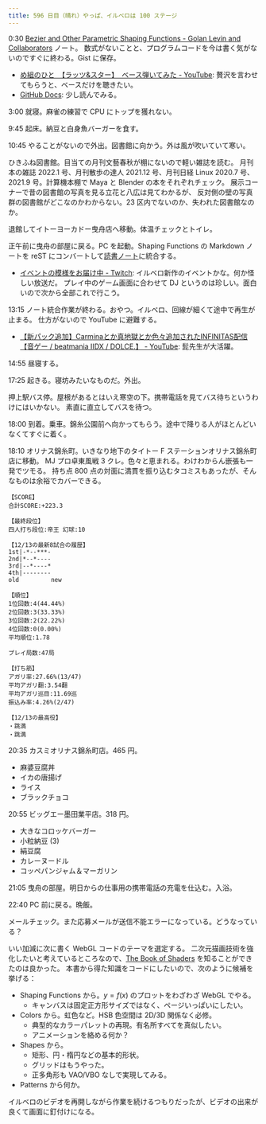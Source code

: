 ```yaml
---
title: 596 日目（晴れ）やっぱ、イルベロは 100 ステージ
---
```


0:30 [Bezier and Other Parametric Shaping Functions - Golan Levin and Collaborators](http://www.flong.com/archive/texts/code/shapers_bez/) ノート。
数式がないことと、プログラムコードを今は書く気がないのですぐに終わる。Gist に保存。

* [め組のひと　【ラッツ&amp;スター】　ベース弾いてみた - YouTube](https://www.youtube.com/watch?v=LrWo3MVrXHs):
  贅沢を言わせてもらうと、ベースだけを聴きたい。
* [GitHub Docs](https://docs.github.com/en): 少し読んでみる。

3:00 就寝。麻雀の練習で CPU にトップを獲れない。

9:45 起床。納豆と白身魚バーガーを食す。

10:45 やることがないので外出。図書館に向かう。外は風が吹いていて寒い。

ひきふね図書館。目当ての月刊文藝春秋が棚にないので軽い雑誌を読む。
月刊本の雑誌 2022.1 号、月刊散歩の達人 2021.12 号、月刊日経 Linux 2020.7 号、
2021.9 号。計算機本棚で Maya と Blender の本をそれぞれチェック。
展示コーナーで昔の図書館の写真を見る立花と八広は見てわかるが、
反対側の壁の写真群の図書館がどこなのかわからない。23 区内でないのか、失われた図書館なのか。

退館してイトーヨーカドー曳舟店へ移動。体温チェックとトイレ。

正午前に曳舟の部屋に戻る。PC を起動。Shaping Functions の Markdown ノートを
reST にコンバートして[読書ノート][note]に統合する。

* [イベントの模様をお届け中 - Twitch](https://www.twitch.tv/videos/1230372551):
  イルベロ新作のイベントかな。何か怪しい放送だ。
  プレイ中のゲーム画面に合わせて DJ というのは珍しい。面白いので次から全部これで行こう。

13:15 ノート統合作業が終わる。おやつ。イルベロ、回線が細くて途中で再生が止まる。
仕方がないので YouTube に避難する。

* [【新パック追加】Carminaとか真地獄とか色々追加されたINFINITAS配信【音ゲー / beatmania IIDX / DOLCE.】 - YouTube](https://www.youtube.com/watch?v=qCg6zZ6hR3I):
  髭先生が大活躍。

14:55 昼寝する。

17:25 起きる。寝坊みたいなものだ。外出。

押上駅バス停。屋根があるとはいえ寒空の下。携帯電話を見てバス待ちというわけにはいかない。
素直に直立してバスを待つ。

18:00 到着。乗車。錦糸公園前へ向かってもらう。途中で降りる人がほとんどいなくてすぐに着く。

18:10 オリナス錦糸町。いきなり地下のタイトー F ステーションオリナス錦糸町店に移動。
MJ プロ卓東風戦 3 クレ。色々と恵まれる。わけわからん嵌張も一発でツモる。
持ち点 800 点の対面に満貫を振り込むタコミスもあったが、そんなものは余裕でカバーできる。

```text
【SCORE】
合計SCORE:+223.3

【最終段位】
四人打ち段位:帝王 幻球:10

【12/13の最新8試合の履歴】
1st|-*--***-
2nd|*--*----
3rd|--*----*
4th|--------
old         new

【順位】
1位回数:4(44.44%)
2位回数:3(33.33%)
3位回数:2(22.22%)
4位回数:0(0.00%)
平均順位:1.78

プレイ局数:47局

【打ち筋】
アガリ率:27.66%(13/47)
平均アガリ翻:3.54翻
平均アガリ巡目:11.69巡
振込み率:4.26%(2/47)

【12/13の最高役】
・跳満
・跳満
```

20:35 カスミオリナス錦糸町店。465 円。

* 麻婆豆腐丼
* イカの唐揚げ
* ライス
* ブラックチョコ

20:55 ビッグエー墨田業平店。318 円。

* 大きなコロッケバーガー
* 小粒納豆 (3)
* 絹豆腐
* カレーヌードル
* コッペパンジャム＆マーガリン

21:05 曳舟の部屋。明日からの仕事用の携帯電話の充電を仕込む。入浴。

22:40 PC 前に戻る。晩飯。

メールチェック。また応募メールが送信不能エラーになっている。どうなっている？

いい加減に次に書く WebGL コードのテーマを選定する。
二次元描画技術を強化したいと考えているところなので、[The Book of Shaders](https://thebookofshaders.com/) を知ることができたのは良かった。
本書から得た知識をコードにしたいので、次のように候補を挙げる：

* Shaping Functions から。$y = f(x)$ のプロットをわざわざ WebGL でやる。
  * キャンバスは固定正方形サイズではなく、ページいっぱいにしたい。
* Colors から。虹色など。HSB 色空間は 2D/3D 関係なく必修。
  * 典型的なカラーパレットの再現。有名所すべてを真似したい。
  * アニメーションを絡める何か？
* Shapes から。
  * 矩形、円・楕円などの基本的形状。
  * グリッドはもうやった。
  * 正多角形も VAO/VBO なしで実現してみる。
* Patterns から何か。

イルベロのビデオを再開しながら作業を続けるつもりだったが、ビデオの出来が良くて画面に釘付けになる。

[note]: https://showa-yojyo.github.io/notebook/
